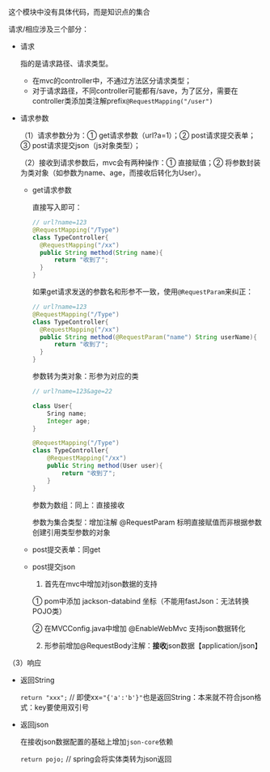 这个模块中没有具体代码，而是知识点的集合

请求/相应涉及三个部分：

* 请求

  指的是请求路径、请求类型。

    * 在mvc的controller中，不通过方法区分请求类型；
    * 对于请求路径，不同controller可能都有/save，为了区分，需要在controller类添加类注解prefix`@RequestMapping("/user")`


* 请求参数

  （1）请求参数分为：① get请求参数（url?a=1）；② post请求提交表单；③ post请求提交json（js对象类型）；

  （2）接收到请求参数后，mvc会有两种操作：① 直接赋值；② 将参数封装为类对象（如参数为name、age，而接收后转化为User）。

    * get请求参数

      直接写入即可：
      ```java
      // url?name=123
      @RequestMapping("/Type")
      class TypeController{
        @RequestMapping("/xx")
        public String method(String name){
            return "收到了";
        }
      }
      ```
      如果get请求发送的参数名和形参不一致，使用`@RequestParam`来纠正：
      ```java
      // url?name=123
      @RequestMapping("/Type")
      class TypeController{
        @RequestMapping("/xx")
        public String method(@RequestParam("name") String userName){
            return "收到了";
        }
      }
      ```
      参数转为类对象：形参为对应的类
        ```java
      // url?name=123&age=22
      
      class User{
            Sring name;
            Integer age;
      }
      
      @RequestMapping("/Type")
      class TypeController{
            @RequestMapping("/xx")
            public String method(User user){
                return "收到了";
            }
      }
      ```
      参数为数组：同上：直接接收

      参数为集合类型：增加注解 @RequestParam 标明直接赋值而非根据参数创建引用类型参数的对象
    * post提交表单：同get
    * post提交json

        1. 首先在mvc中增加对json数据的支持

      ① pom中添加 jackson-databind 坐标（不能用fastJson：无法转换POJO类）

      ② 在MVCConfig.java中增加 @EnableWebMvc 支持json数据转化

        2. 形参前增加@RequestBody注解：**接收**json数据【application/json】

（3）响应

* 返回String

  `return "xxx";` // 即使xx=`"{'a':'b'}"`也是返回String：本来就不符合json格式：key要使用双引号
* 返回json

  在接收json数据配置的基础上增加`json-core`依赖

  `return pojo;` // spring会将实体类转为json返回